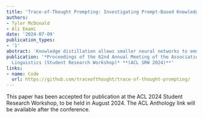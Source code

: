 ```yaml
---
title: 'Trace-of-Thought Prompting: Investigating Prompt-Based Knowledge Distillation Through Question Decomposition'
authors:
- Tyler McDonald
- Ali Emami
date: '2024-07-09'
publication_types:
- '1'
abstract: 'Knowledge distillation allows smaller neural networks to emulate the performance of larger, teacher models with reduced computational demands. Traditional methods for Large Language Models (LLMs) often necessitate extensive fine-tuning, which limits their accessibility. To address this, we introduce Trace-of-Thought Prompting, a novel framework designed to distill critical reasoning capabilities from high-resource teacher models (over 8 billion parameters) to low-resource student models (up to 8 billion parameters). This approach leverages problem decomposition to enhance interpretability and facilitate human-in-the-loop interventions. Empirical evaluations on the GSM8K and MATH datasets show that student models achieve accuracy gains of up to 113% on GSM8K and 20% on MATH, with significant improvements particularly notable in smaller models like Llama 2 and Zephyr. Our results suggest a promising pathway for open-source, low-resource models to eventually serve as both students and teachers, potentially reducing our reliance on high-resource, proprietary models. Our code, featuring data analytics and testing scripts, is provided here: https://github.com/traceofthought/trace-of-thought-prompting/tree/main.'
publication: '*Proceedings of the 62nd Annual Meeting of the Association for Computational
  Linguistics (Student Research Workshop)* **(ACL SRW 2024)**'
links:
- name: Code
  url: https://github.com/traceofthought/trace-of-thought-prompting/
---
```


This paper has been accepted for publication at the ACL 2024 Student Research Workshop, to be held in August 2024. The ACL Anthology link will be available after the conference.